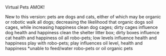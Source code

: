 Virtual Pets AMOK!

New to this version:
	pets are dogs and cats, either of which may be organic or robotic
	walk all dogs; decreasing the likelihood that organic dogs soil cages, while increasing happiness
	clean dog cages; dirty cages influence dog health and happiness
	clean the shelter litter box; dirty boxes influence cat health and happiness
	oil all robo-pets; low levels influence health and happiness
	play with robo-pets; play influences oil level, health and happiness
	*unable to feed/water robo-pets or oil organic pets